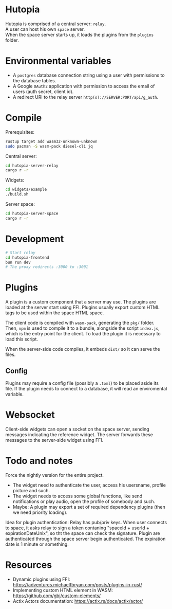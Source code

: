 # Hutopia
Hutopia is comprised of a central server: `relay`. <br>
A user can host his own `space` server. <br>
When the space server starts up, it loads the plugins from the `plugins` folder.

# Environmental variables

* A `postgres` database connection string using a user with permissions to the database tables.
* A Google `OAuth2` application with permission to access the email
of users (auth secret, client id).
* A redirect URI to the relay server `http(s)://SERVER:PORT/api/g_auth`.

# Compile
Prerequisites:
```bash
rustup target add wasm32-unknown-unknown
sudo pacman -S wasm-pack diesel-cli jq
```
Central server:
```bash
cd hutopia-server-relay
cargo r -r
```
Widgets:
```bash
cd widgets/example
./build.sh
```
Server space:
```bash
cd hutopia-server-space
cargo r -r
```

# Development
```bash
# Start relay
cd hutopia-frontend
bun run dev
# The proxy redirects :3000 to :3001
```

# Plugins
A plugin is a custom component that a server may use.
The plugins are loaded at the server start using FFI.
Plugins usually export custom HTML tags to be used within the space HTML space.

The client code is compiled with `wasm-pack`, generating the `pkg/` folder.
Then, `npm` is used to compile it to a bundle, alongside the script `index.js`,
which is the entry point for the client.
To load the plugin it is necessary to load this script.

When the server-side code compiles, it embeds `dist/` so it can serve the files.

## Config
Plugins may require a config file (possibly a `.toml`) to be placed aside its file.
If the plugin needs to connect to a database, it will read an enviromental variable.

# Websocket
Client-side widgets can open a socket on the space server, sending messages indicating the reference widget. The server forwards these messages to the server-side widget using FFI.

# Todo and notes
Force the nightly version for the entire project.

- The widget need to authenticate the user, access his usersname, profile picture and such.
- The widget needs to access some global functions, like send notifications or play audio, open the profile of somebody and such.
- Maybe: A plugin may export a set of required dependency plugins (then we need priority loading).

Idea for plugin authentication:
Relay has pub/priv keys. When user connects to space,
it asks relay to sign a token contaning "spaceId + userId + expirationDateUnix",
so tht the space can check the signature.
Plugin are authenticated through the space server begin authenticated.
The expiration date is 1 minute or something.

# Resources

- Dynamic plugins using FFI: https://adventures.michaelfbryan.com/posts/plugins-in-rust/
- Implementing custom HTML element in WASM: https://github.com/gbj/custom-elements/
- Actix Actors documentation: https://actix.rs/docs/actix/actor/